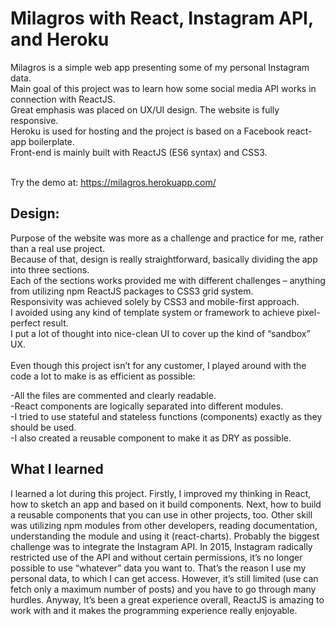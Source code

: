 # Milagros with React, Instagram API, and Heroku

Milagros is a simple web app presenting some of my personal Instagram data.<br>
Main goal of this project was to learn how some social media API works in connection with ReactJS.<br>
Great emphasis was placed on UX/UI design. The website is fully responsive.<br>
Heroku is used for hosting and the project is based on a Facebook react-app boilerplate.<br>
Front-end is mainly built with ReactJS (ES6 syntax) and CSS3.<br><br>

Try the demo at: https://milagros.herokuapp.com/

## Design:
Purpose of the website was more as a challenge and practice for me, rather than a real use project.<br> 
Because of that, design is really straightforward, basically dividing the app into three sections.<br> 
Each of the sections works provided me with different challenges – anything from utilizing npm 
ReactJS packages to CSS3 grid system.<br>
Responsivity was achieved solely by CSS3 and mobile-first approach.<br> 
I avoided using any kind of template system or framework to achieve pixel-perfect result.<br> 
I put a lot of thought into nice-clean UI to cover up the kind of “sandbox” UX.<br><br>
Even though this project isn’t for any customer, I played around with the code a lot to 
make is as efficient as possible:<br>

-All the files are commented and clearly readable.<br>
-React components are logically separated into different modules.<br>
-I tried to use stateful and stateless functions (components) exactly as they should be used.<br>
-I also created a reusable component to make it as DRY as possible.

## What I learned
I learned a lot during this project. Firstly, I improved my thinking in React, 
how to sketch an app and based on it build components. Next, how to build a reusable
components that you can use in other projects, too. Other skill was utilizing npm 
modules from other developers, reading documentation, understanding the module and using it (react-charts).
Probably the biggest challenge was to integrate the Instagram API. In 2015, Instagram radically 
restricted use of the API and without certain permissions, it’s no longer possible to use 
“whatever” data you want to. That’s the reason I use my personal data, to which I can get access. 
However, it’s still limited (use can fetch only a maximum number of posts) and you have to go through many hurdles.
Anyway, It’s been a great experience overall, ReactJS is amazing to work with and it makes 
the programming experience really enjoyable.
